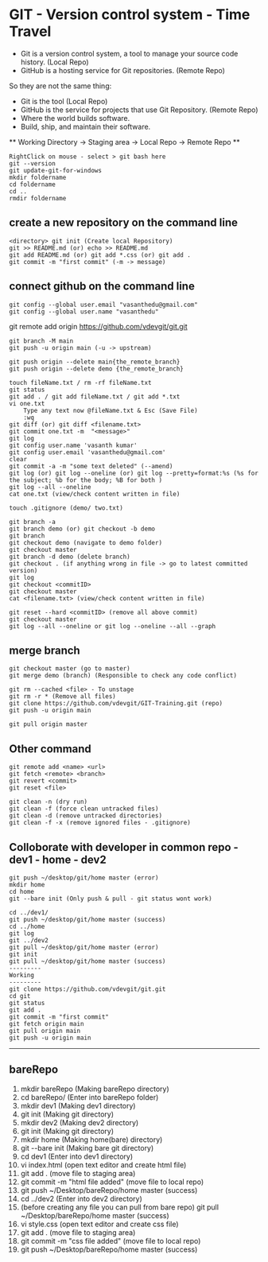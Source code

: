 # GIT - Version control system - Time Travel
- Git is a version control system, a tool to manage your source code history. (Local Repo) 
- GitHub is a hosting service for Git repositories. (Remote Repo)

So they are not the same thing:

- Git is the tool (Local Repo) 
- GitHub is the service for projects that use Git Repository. (Remote Repo) 
- Where the world builds software.
- Build, ship, and maintain their software.

** Working Directory -> Staging area -> Local Repo -> Remote Repo **
```
RightClick on mouse - select > git bash here
git --version
git update-git-for-windows
mkdir foldername
cd foldername
cd ..
rmdir foldername 
```
## create a new repository on the command line
```
<directory> git init (Create local Repository)
git >> README.md (or) echo >> README.md
git add README.md (or) git add *.css (or) git add .
git commit -m "first commit" (-m -> message)
```
## connect github on the command line
```
git config --global user.email "vasanthedu@gmail.com"
git config --global user.name "vasanthedu"
```
git remote add origin https://github.com/vdevgit/git.git
```
git branch -M main
git push -u origin main (-u -> upstream)

git push origin --delete main{the_remote_branch}
git push origin --delete demo {the_remote_branch}

touch fileName.txt / rm -rf fileName.txt 
git status
git add . / git add fileName.txt / git add *.txt
vi one.txt
	Type any text now @fileName.txt & Esc (Save File)
	:wq
git diff (or) git diff <filename.txt>
git commit one.txt -m  "<message>"
git log
git config user.name 'vasanth kumar'
git config user.email 'vasanthedu@gmail.com'
clear
git commit -a -m "some text deleted" (--amend)
git log (or) git log --oneline (or) git log --pretty=format:%s (%s for the subject; %b for the body; %B for both )
git log --all --oneline
cat one.txt (view/check content written in file)

touch .gitignore (demo/ two.txt)

git branch -a
git branch demo (or) git checkout -b demo
git branch
git checkout demo (navigate to demo folder)
git checkout master
git branch -d demo (delete branch)
git checkout . (if anything wrong in file -> go to latest committed version)
git log
git checkout <commitID>
git checkout master
cat <filename.txt> (view/check content written in file)

git reset --hard <commitID> (remove all above commit)
git checkout master
git log --all --oneline or git log --oneline --all --graph
```
## merge branch
```
git checkout master (go to master)
git merge demo (branch) (Responsible to check any code conflict)

git rm --cached <file> - To unstage
git rm -r * (Remove all files)
git clone https://github.com/vdevgit/GIT-Training.git (repo)
git push -u origin main

git pull origin master
```
## Other command
```
git remote add <name> <url>
git fetch <remote> <branch>
git revert <commit>
git reset <file>

git clean -n (dry run)
git clean -f (force clean untracked files)
git clean -d (remove untracked directories)
git clean -f -x (remove ignored files - .gitignore)
```

## Colloborate with developer in common repo -  dev1 - home - dev2
```
git push ~/desktop/git/home master (error)
mkdir home
cd home
git --bare init (Only push & pull - git status wont work)

cd ../dev1/
git push ~/desktop/git/home master (success)
cd ../home
git log
git ../dev2
git pull ~/desktop/git/home master (error)
git init
git pull ~/desktop/git/home master (success)
---------
Working
---------
git clone https://github.com/vdevgit/git.git
cd git
git status
git add .
git commit -m "first commit"
git fetch origin main
git pull origin main
git push -u origin main
```
-----------------------------

## bareRepo

1.  mkdir bareRepo (Making bareRepo directory)
2.  cd bareRepo/ (Enter into bareRepo folder)
3.  mkdir dev1 (Making dev1 directory)
4.  git init (Making git directory)
5.  mkdir dev2 (Making dev2 directory)
6.  git init (Making git directory)
7.  mkdir home (Making home(bare) directory)
8.  git --bare init (Making bare git directory)
9.  cd dev1 (Enter into dev1 directory)
10. vi index.html (open text editor and create html file)
11. git add . (move file to staging area)
12. git commit -m "html file added" (move file to local repo)
13. git push ~/Desktop/bareRepo/home master (success)
14. cd ../dev2 (Enter into dev2 directory)
15. (before creating any file you can pull from bare repo)
     git pull ~/Desktop/bareRepo/home master (success)
16. vi style.css (open text editor and create css file)
17. git add . (move file to staging area)
18. git commit -m "css file added" (move file to local repo)
19. git push ~/Desktop/bareRepo/home master (success)